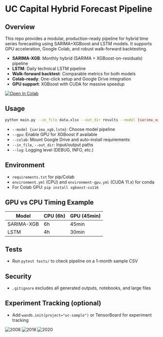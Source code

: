 # UC Capital Hybrid Forecast Pipeline

## Overview
This repo provides a modular, production-ready pipeline for hybrid time series forecasting using SARIMA+XGBoost and LSTM models. It supports GPU acceleration, Google Colab, and robust walk-forward backtesting.

- **SARIMA-XGB**: Monthly hybrid (SARIMA + XGBoost-on-residuals) pipeline
- **LSTM**: Daily technical LSTM pipeline
- **Walk-forward backtest**: Comparable metrics for both models
- **Colab-ready**: One-click setup and Google Drive integration
- **GPU support**: XGBoost with CUDA for massive speedup

[![Open In Colab](https://colab.research.google.com/assets/colab-badge.svg)](https://colab.research.google.com/drive/your_notebook_link_here)

## Usage

```bash
python main.py --in_file data.xlsx --out_dir results --model {sarima_xgb,lstm} --gpu --colab --log INFO
```

- `--model {sarima_xgb,lstm}`: Choose model pipeline
- `--gpu`: Enable GPU for XGBoost if available
- `--colab`: Mount Google Drive and auto-install requirements
- `--in_file`, `--out_dir`: Input/output paths
- `--log`: Logging level (DEBUG, INFO, etc.)

## Environment
- `requirements.txt` for pip/Colab
- `environment.yml` (CPU) and `environment-gpu.yml` (CUDA 11.x) for conda
- For Colab GPU: `pip install xgboost-cu116`

## GPU vs CPU Timing Example
| Model         | CPU (6h) | GPU (45min) |
|--------------|----------|-------------|
| SARIMA-XGB   | 6h       | 45min       |
| LSTM         | 4h       | 30min       |

## Tests
- Run `pytest tests/` to check pipeline on a 1-month sample CSV

## Security
- `.gitignore` excludes all generated outputs, notebooks, and large files

## Experiment Tracking (optional)
- Add `wandb.init(project="uc-sample")` or TensorBoard for experiment tracking


![2008](https://github.com/user-attachments/assets/00dcd326-2325-4176-a392-034127b08e34)
![2018](https://github.com/user-attachments/assets/fbdc5797-657b-46fe-8791-2b9b06174a3a)
![2020](https://github.com/user-attachments/assets/e0c2f929-4596-45b4-b38f-7964299583b2)


